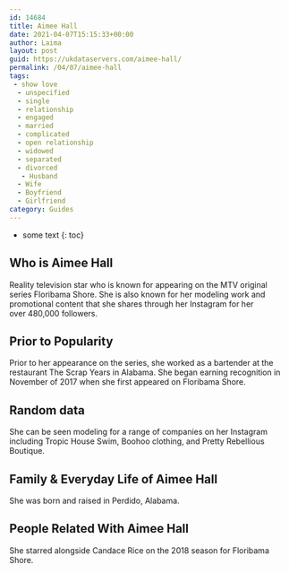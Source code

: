```yaml
---
id: 14684
title: Aimee Hall
date: 2021-04-07T15:15:33+00:00
author: Laima
layout: post
guid: https://ukdataservers.com/aimee-hall/
permalink: /04/07/aimee-hall
tags:
 - show love
  - unspecified
  - single
  - relationship
  - engaged
  - married
  - complicated
  - open relationship
  - widowed
  - separated
  - divorced
   - Husband
  - Wife
  - Boyfriend
  - Girlfriend
category: Guides
---
```


* some text
{: toc}


## Who is Aimee Hall
                  
                  
                  
Reality television star who is known for appearing on the MTV original series Floribama Shore. She is also known for her modeling work and promotional content that she shares through her Instagram for her over 480,000 followers. 
                  
              
            
              
            
                
                
                
## Prior to Popularity
                  
                  
                  
Prior to her appearance on the series, she worked as a bartender at the restaurant The Scrap Years in Alabama. She began earning recognition in November of 2017 when she first appeared on Floribama Shore. 
                  
              
            
              
            
                
                
                
## Random data
                  
                  
                  
She can be seen modeling for a range of companies on her Instagram including Tropic House Swim, Boohoo clothing, and Pretty Rebellious Boutique. 
                  
              
            
              
            
                
                
                
## Family & Everyday Life of Aimee Hall
                  
                  
                  
She was born and raised in Perdido, Alabama. 
                  
              
            
              
            
                
                
                
## People Related With Aimee Hall
                  
                  
                  
She starred alongside Candace Rice on the 2018 season for Floribama Shore. 
                  
              
            
              
            
                
              
            
              
              
            
            
              
            
          
          
          